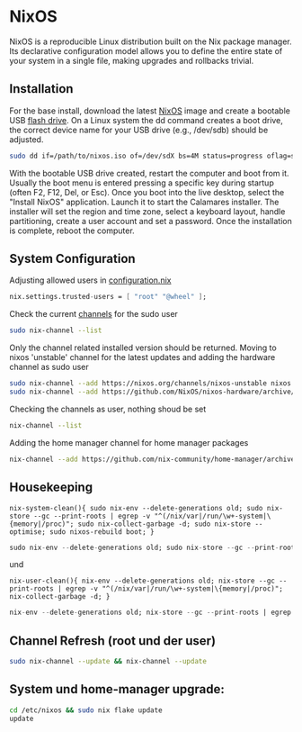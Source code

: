 # NixOS

NixOS is a reproducible Linux distribution built on the Nix package manager. Its declarative configuration model allows you to define the entire state of your system in a single file, making upgrades and rollbacks trivial. 

## Installation

For the base install, download the latest [NixOS](https://nixos.org/download/#download-nixos) image and create a bootable USB [flash drive](https://nixos.org/manual/nixos/stable/index.html#sec-booting-from-usb). On a Linux system the dd command creates a boot drive, the correct device name for your USB drive (e.g., /dev/sdb) should be adjusted.

```sh
sudo dd if=/path/to/nixos.iso of=/dev/sdX bs=4M status=progress oflag=sync
```

With the bootable USB drive created, restart the computer and boot from it. Usually the boot menu is entered pressing a specific key during startup (often F2, F12, Del, or Esc). Once you boot into the live desktop, select the "Install NixOS" application. Launch it to start the Calamares installer. The installer will set the region and time zone, select a keyboard layout, handle partitioning, create a user account and set a password. Once the installation is complete, reboot the computer.

## System Configuration

Adjusting allowed users in [configuration.nix](https://nixos.org/manual/nixos/stable/options.html#opt-nix.settings.allowed-users)

```nix
nix.settings.trusted-users = [ "root" "@wheel" ];
```

Check the current [channels](https://jorel.dev/NixOS4Noobs/channels) for the sudo user

```sh
sudo nix-channel --list
```

Only the channel related installed version should be returned. Moving to nixos 'unstable' channel for the latest updates and adding the hardware channel as sudo user

```sh
sudo nix-channel --add https://nixos.org/channels/nixos-unstable nixos
sudo nix-channel --add https://github.com/NixOS/nixos-hardware/archive/master.tar.gz nixos-hardware
```

Checking the channels as user, nothing shoud be set

```sh
nix-channel --list
```

Adding the home manager channel for home manager packages

```sh
nix-channel --add https://github.com/nix-community/home-manager/archive/master.tar.gz home-manager
```

## Housekeeping

`nix-system-clean(){ sudo nix-env --delete-generations old; sudo nix-store --gc --print-roots | egrep -v "^(/nix/var|/run/\w+-system|\{memory|/proc)"; sudo nix-collect-garbage -d; sudo nix-store --optimise; sudo nixos-rebuild boot; }`

```nix
sudo nix-env --delete-generations old; sudo nix-store --gc --print-roots | egrep -v "^(/nix/var|/run/\w+-system|\{memory|/proc)"; sudo nix-collect-garbage -d; sudo nix-store --optimise; sudo nixos-rebuild boot;
```
und

`nix-user-clean(){ nix-env --delete-generations old; nix-store --gc --print-roots | egrep -v "^(/nix/var|/run/\w+-system|\{memory|/proc)"; nix-collect-garbage -d; }`

```nix
nix-env --delete-generations old; nix-store --gc --print-roots | egrep -v "^(/nix/var|/run/\w+-system|\{memory|/proc)"; nix-collect-garbage -d;
```

## Channel Refresh (root und der user)

```sh
sudo nix-channel --update && nix-channel --update
```

## System und home-manager upgrade:

```sh
cd /etc/nixos && sudo nix flake update
update
```
